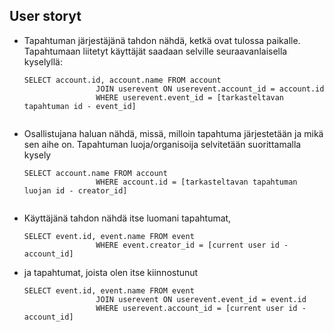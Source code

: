 ## User storyt

* Tapahtuman järjestäjänä tahdon nähdä, ketkä ovat tulossa paikalle. Tapahtumaan liitetyt käyttäjät saadaan selville seuraavanlaisella kyselyllä:
    ```
    SELECT account.id, account.name FROM account
                    JOIN userevent ON userevent.account_id = account.id
                    WHERE userevent.event_id = [tarkasteltavan tapahtuman id - event_id]
                    
* Osallistujana haluan nähdä, missä, milloin tapahtuma järjestetään ja mikä sen aihe on. Tapahtuman luoja/organisoija selvitetään suorittamalla kysely
    ```
    SELECT account.name FROM account
                    WHERE account.id = [tarkasteltavan tapahtuman luojan id - creator_id]
                    
* Käyttäjänä tahdon nähdä itse luomani tapahtumat,
    ```
    SELECT event.id, event.name FROM event
                    WHERE event.creator_id = [current user id - account_id]
  
* ja tapahtumat, joista olen itse kiinnostunut
    ```
    SELECT event.id, event.name FROM event
                    JOIN userevent ON userevent.event_id = event.id
                    WHERE userevent.account_id = [current user id - account_id]

